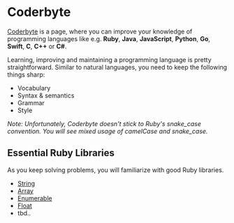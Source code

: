 # Coderbyte
[Coderbyte](https://coderbyte.com) is a page, where you can improve your knowledge of programming languages like e.g. **Ruby**, **Java**, **JavaScript**, **Python**, **Go**, **Swift**, **C**, **C++** or **C#**.

Learning, improving and maintaining a programming language is pretty straightforward. Similar to natural languages, you need to keep the following things sharp:
- Vocabulary
- Syntax & semantics
- Grammar
- Style

*Note: Unfortunately, Coderbyte doesn't stick to Ruby's snake_case convention. You will see mixed usage of camelCase and snake_case.*

## Essential Ruby Libraries
As you keep solving problems, you will familiarize with good Ruby libraries.
- [String](http://ruby-doc.org/core-2.4.2/String.html)
- [Array](http://ruby-doc.org/core-2.4.2/Array.html)
- [Enumerable](http://ruby-doc.org/core-2.4.2/Enumerable.html)
- [Float](https://ruby-doc.org/core-2.4.2/Float.html)
- tbd..
